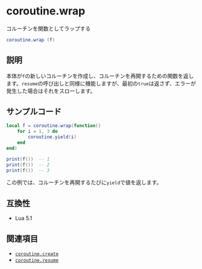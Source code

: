 # coroutine.wrap

コルーチンを関数としてラップする

```lua
coroutine.wrap (f)
```

## 説明

本体が`f`の新しいコルーチンを作成し、コルーチンを再開するための関数を返します。`resume`の呼び出しと同様に機能しますが、最初の`true`は返さず、エラーが発生した場合はそれをスローします。

## サンプルコード

```lua
local f = coroutine.wrap(function()
    for i = 1, 3 do
        coroutine.yield(i)
    end
end)

print(f())  -- 1
print(f())  -- 2
print(f())  -- 3
```

この例では、コルーチンを再開するたびに`yield`で値を返します。

## 互換性

- Lua 5.1

## 関連項目

- [`coroutine.create`](create.md)
- [`coroutine.resume`](resume.md)